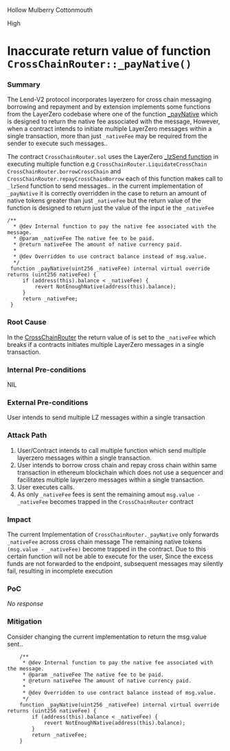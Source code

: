 Hollow Mulberry Cottonmouth

High

# Inaccurate return value of function `CrossChainRouter::_payNative()`

### Summary

The Lend-V2 protocol incorporates layerzero for cross chain messaging borrowing and repayment and by extension implements some functions from the LayerZero codebase where one of the function [_payNative](https://github.com/LayerZero-Labs/LayerZero-v2/blob/142846c3d6d51e3c2a0852c41b4c2b63fcda5a0a/oapp/contracts/oapp/OAppSender.sol#L93-L103) which is designed to return the native fee associated with the message, &#x20;However, when a contract intends to initiate multiple LayerZero messages within a single transaction, more than just `_nativeFee` may be required from the sender to execute such messages..

The contract `CrossChainRouter.sol` uses the LayerZero [_lzSend function](https://github.com/LayerZero-Labs/LayerZero-v2/blob/142846c3d6d51e3c2a0852c41b4c2b63fcda5a0a/oapp/contracts/oapp/OAppSender.sol#L65-L91) in executing multiple function e.g `CrossChainRouter.LiquidateCrossChain`  `CrossChainRouter.borrowCrossChain` and `CrossChainRouter.repayCrossChainBorrow` each of this function makes call to `_lzSend` function to send messages.. in the current implementation of  `_payNative` it is correctly overridden in the case to return an amount of native tokens greater than just `_nativeFee` but the return value of the function is designed to return just the value of the input ie the `_nativeFee`

   ```solidity
 /**
     * @dev Internal function to pay the native fee associated with the message.
     * @param _nativeFee The native fee to be paid.
     * @return nativeFee The amount of native currency paid.
     *
     * @dev Overridden to use contract balance instead of msg.value.
     */
    function _payNative(uint256 _nativeFee) internal virtual override returns (uint256 nativeFee) {
        if (address(this).balance < _nativeFee) {
            revert NotEnoughNative(address(this).balance);
        }
        return _nativeFee;
    }
   ```
 

### Root Cause

In the [CrossChainRouter](https://github.com/sherlock-audit/2025-05-lend-audit-contest/blob/main/Lend-V2/src/LayerZero/CrossChainRouter.sol#L787-L799) the return value of is set to the `_nativeFee` which breaks if a contracts initiates multiple LayerZero messages in a single transaction.

### Internal Pre-conditions

NIL

### External Pre-conditions

 User intends to send multiple LZ messages within a single transaction

### Attack Path

1.  User/Contract intends to call multiple function which send multiple layerzero messages within a single transaction.
2. User intends to borrow cross chain and repay cross chain within same transaction in ethereum blockchain which does not use a sequencer and facilitates multiple layerzero messages within a single transaction.
3. User executes calls.
4. As only `_nativeFee` fees is sent the remaining amout `msg.value - _nativeFee` becomes trapped in the `CrossChainRouter` contract

### Impact

The current Implementation of `CrossChainRouter._payNative` only forwards `_nativeFee` across cross chain message The remaining native tokens `(msg.value - _nativeFee)` become trapped in the contract. Due to this certain function will not be able to execute for the user, Since the excess funds are not forwarded to the endpoint, subsequent messages  may silently fail, resulting in incomplete execution

### PoC

_No response_

### Mitigation

Consider changing the current implementation to return the msg.value sent..

```solidity
    /**
     * @dev Internal function to pay the native fee associated with the message.
     * @param _nativeFee The native fee to be paid.
     * @return nativeFee The amount of native currency paid.
     *
     * @dev Overridden to use contract balance instead of msg.value.
     */
    function _payNative(uint256 _nativeFee) internal virtual override returns (uint256 nativeFee) {
        if (address(this).balance < _nativeFee) {
            revert NotEnoughNative(address(this).balance);
        }
        return _nativeFee;
    }
  ```